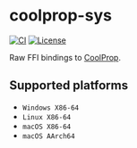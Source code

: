 ﻿# coolprop-sys

[![CI](https://github.com/portyanikhin/rfluids/actions/workflows/ci.yml/badge.svg)](https://github.com/portyanikhin/rfluids/actions/workflows/ci.yml)
[![License](https://img.shields.io/github/license/portyanikhin/rfluids)](https://github.com/portyanikhin/rfluids/blob/main/LICENSE)

Raw FFI bindings to [CoolProp](https://coolprop.github.io/CoolProp/).

## Supported platforms

- `Windows X86-64`
- `Linux X86-64`
- `macOS X86-64`
- `macOS AArch64`
